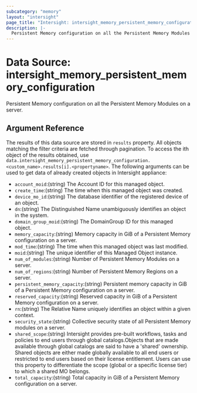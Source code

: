 ```yaml
---
subcategory: "memory"
layout: "intersight"
page_title: "Intersight: intersight_memory_persistent_memory_configuration"
description: |-
  Persistent Memory configuration on all the Persistent Memory Modules on a server.
---
```


# Data Source: intersight_memory_persistent_memory_configuration
Persistent Memory configuration on all the Persistent Memory Modules on a server.
## Argument Reference
The results of this data source are stored in `results` property.
All objects matching the filter criteria are fetched through pagination.
To access the ith object of the results obtained, use `data.intersight_memory_persistent_memory_configuration.<custom_name>.results[i].<propertyname>`.
The following arguments can be used to get data of already created objects in Intersight appliance:
* `account_moid`:(string) The Account ID for this managed object. 
* `create_time`:(string) The time when this managed object was created. 
* `device_mo_id`:(string) The database identifier of the registered device of an object. 
* `dn`:(string) The Distinguished Name unambiguously identifies an object in the system. 
* `domain_group_moid`:(string) The DomainGroup ID for this managed object. 
* `memory_capacity`:(string) Memory capacity in GiB of a Persistent Memory configuration on a server. 
* `mod_time`:(string) The time when this managed object was last modified. 
* `moid`:(string) The unique identifier of this Managed Object instance. 
* `num_of_modules`:(string) Number of Persistent Memory Modules on a server. 
* `num_of_regions`:(string) Number of Persistent Memory Regions on a server. 
* `persistent_memory_capacity`:(string) Persistent memory capacity in GiB of a Persistent Memory configuration on a server. 
* `reserved_capacity`:(string) Reserved capacity in GiB of a Persistent Memory configuration on a server. 
* `rn`:(string) The Relative Name uniquely identifies an object within a given context. 
* `security_state`:(string) Collective security state of all Persistent Memory modules on a server. 
* `shared_scope`:(string) Intersight provides pre-built workflows, tasks and policies to end users through global catalogs.Objects that are made available through global catalogs are said to have a 'shared' ownership. Shared objects are either made globally available to all end users or restricted to end users based on their license entitlement. Users can use this property to differentiate the scope (global or a specific license tier) to which a shared MO belongs. 
* `total_capacity`:(string) Total capacity in GiB of a Persistent Memory configuration on a server. 
 